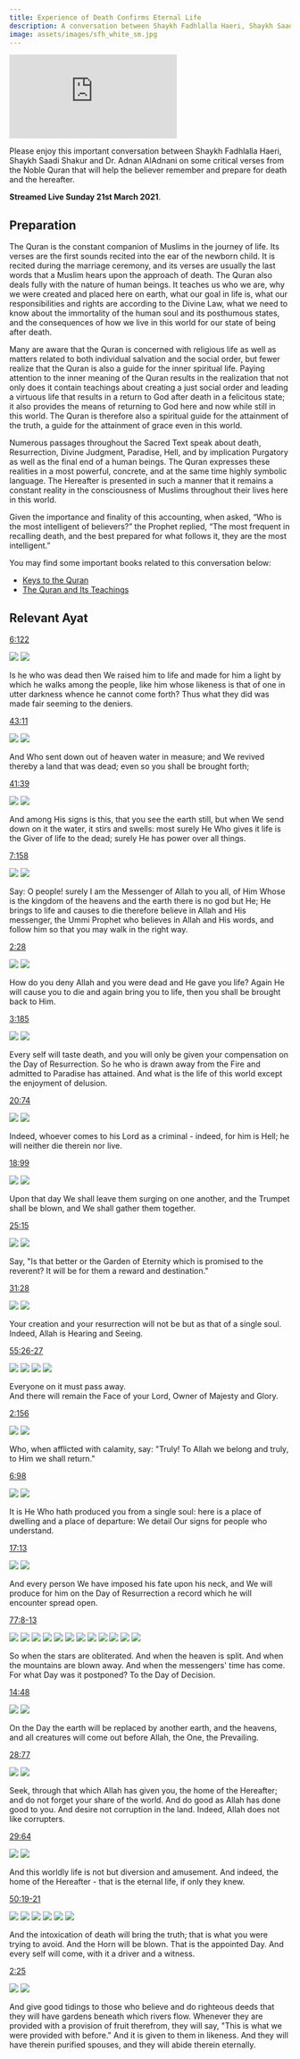 ```yaml
---
title: Experience of Death Confirms Eternal Life
description: A conversation between Shaykh Fadhlalla Haeri, Shaykh Saadi Shakur and Dr. Adnan AlAdnani on some critical verses from the Noble Quran that will help the believer remember and prepare for death and the hereafter.
image: assets/images/sfh_white_sm.jpg
---
```


<iframe class="video-frame" src="https://www.youtube.com/embed/MdTchFnJ-FI" title="YouTube video player" frameborder="0" allow="accelerometer; autoplay; clipboard-write; encrypted-media; gyroscope; picture-in-picture" allowfullscreen></iframe>

Please enjoy this important conversation between Shaykh Fadhlalla Haeri, Shaykh
Saadi Shakur and Dr. Adnan AlAdnani on some critical verses from the Noble Quran that will help the believer remember and prepare for death and the hereafter.

**Streamed Live Sunday 21st March 2021**.

## Preparation

The Quran is the constant companion of Muslims in the journey of life. Its verses are the first sounds recited into the ear of the newborn child. It is recited during the marriage ceremony, and its verses are usually the last words that a Muslim hears upon the approach of death. The Quran also deals fully with the nature of human beings. It teaches us who we are, why we were created and placed here on earth, what our goal in life is, what our responsibilities and rights are according to the Divine Law, what we need to know about the immortality of the human soul and its posthumous states, and the consequences of how we live in this world for our state of being after death.  

Many are aware that the Quran is concerned with religious life as well as matters related to both individual salvation and the social order, but fewer realize that the Quran is also a guide for the inner spiritual life. Paying attention to the inner meaning of the Quran results in the realization that not only does it contain teachings about creating a just social order and leading a virtuous life that results in a return to God after death in a felicitous state; it also provides the means of returning to God here and now while still in this world. The Quran is therefore also a spiritual guide for the attainment of the truth, a guide for the attainment of grace even in this world.  

Numerous passages throughout the Sacred Text speak about death, Resurrection, Divine Judgment, Paradise, Hell, and by implication Purgatory as well as the final end of a human beings. The Quran expresses these realities in a most powerful, concrete, and at the same time highly symbolic language. The Hereafter is presented in such a manner that it remains a constant reality in the consciousness of Muslims throughout their lives here in this world.  

Given the importance and finality of this accounting, when asked, “Who is the most intelligent of believers?” the Prophet replied, “The most frequent in recalling death, and the best prepared for what follows it, they are the most intelligent.” 

You may find some important books related to this conversation below:

- <a href="https://www.amazon.com/Keys-Quran-Commentary-Juz-Amma/dp/1928329047" target="_blank">Keys to the Quran</a>
- <a href="https://zahrapublications.pub/#theQuranAndItsTeachings" target="_blank">The Quran and Its Teachings</a>

## Relevant Ayat

<a href="https://quran.com/6/122" target="_blank" rel="noopener noreferrer">6:122</a>

<img class="quran" src="../../../img/cattle_6_122.png" />

<img class="quran-m" src="../../../img/m_cattle_6_122.png" />

Is he who was dead then We raised him to life and made for him a light by which he walks among
the people, like him whose likeness is that of one in utter darkness whence he cannot come forth? Thus what they did was made fair seeming to the deniers.

<a href="https://quran.com/43/11" target="_blank" rel="noopener noreferrer">43:11</a>

<img class="quran" src="../../../img/gold_43_11.png" />

<img class="quran-m" src="../../../img/m_gold_43_11.png" />

And Who sent down out of heaven water in measure; and We revived thereby a land that was dead;
even so you shall be brought forth;

<a href="https://quran.com/41/39" target="_blank" rel="noopener noreferrer">41:39</a>

<img class="quran" src="../../../img/explained_41_39.png" />

<img class="quran-m" src="../../../img/m_explained_41_39.png" />

And among His signs is this, that you see the earth still, but when We send down on it the water, it stirs and swells: most surely He Who gives it life is the Giver of life to the dead; surely He has power over all things.

<a href="https://quran.com/7/158" target="_blank" rel="noopener noreferrer">7:158</a>

<img class="quran" src="../../../img/heights_7_158.png" />

<img class="quran-m" src="../../../img/m_heights_7_158.png" />

Say: O people! surely I am the Messenger of Allah to you all, of Him Whose is the kingdom of the
heavens and the earth there is no god but He; He brings to life and causes to die therefore believe in Allah and His messenger, the Ummi Prophet who believes in Allah and His words, and follow him so that you may walk in the right way.

<a href="https://quran.com/2/28" target="_blank" rel="noopener noreferrer">2:28</a>

<img class="quran" src="../../../img/cow_2_28.png" />

<img class="quran-m" src="../../../img/m_cow_2_28.png" />

How do you deny Allah and you were dead and He gave you life? Again He will cause you to die and
again bring you to life, then you shall be brought back to Him.

<a href="https://quran.com/3/185" target="_blank" rel="noopener noreferrer">3:185</a>

<img class="quran" src="../../../img/imran_3_185.png" />

<img class="quran-m" src="../../../img/m_imran_3_185.png" />

Every self will taste death, and you will only be given your compensation on the Day of Resurrection. So he who is drawn away from the Fire and admitted to Paradise has attained. And what is the life of this world except the enjoyment of delusion.

<a href="https://quran.com/20/74" target="_blank" rel="noopener noreferrer">20:74</a>

<img class="quran" src="../../../img/taha_20_74.png" />

<img class="quran-m" src="../../../img/m_taha_20_74.png" />

Indeed, whoever comes to his Lord as a criminal - indeed, for him is Hell; he will neither die therein nor live.

<a href="https://quran.com/18/99" target="_blank" rel="noopener noreferrer">18:99</a>

<img class="quran" src="../../../img/kahf_18_99.png" />

<img class="quran-m" src="../../../img/m_kahf_18_99.png" />

Upon that day We shall leave them surging on one another, and the Trumpet shall be blown, and We
shall gather them together.

<a href="https://quran.com/25/15" target="_blank" rel="noopener noreferrer">25:15</a>

<img class="quran" src="../../../img/furqan_25_15.png" />

<img class="quran-m" src="../../../img/m_furqan_25_15.png" />

Say, &quot;Is that better or the Garden of Eternity which is promised to the reverent? It will be for them a reward and destination.&quot;

<a href="https://quran.com/31/28" target="_blank" rel="noopener noreferrer">31:28</a>

<img class="quran" src="../../../img/luqman_31_28.png" />

<img class="quran-m" src="../../../img/m_luqman_31_28.png" />

Your creation and your resurrection will not be but as that of a single soul. Indeed, Allah is Hearing and Seeing.

<a href="https://quran.com/55/26-27" target="_blank" rel="noopener noreferrer">55:26-27</a>

<img class="quran" src="../../../img/rahman_55_26.png" />

<img class="quran-m" src="../../../img/m_rahman_55_26.png" />

<img class="quran" src="../../../img/rahman_55_27.png" />

<img class="quran-m" src="../../../img/m_rahman_55_27.png" />

Everyone on it must pass away.<br/>
And there will remain the Face of your Lord, Owner of Majesty and Glory.

<a href="https://quran.com/2/156" target="_blank" rel="noopener noreferrer">2:156</a>

<img class="quran" src="../../../img/cow_2_156.png" />

<img class="quran-m" src="../../../img/m_cow_2_156.png" />

Who, when afflicted with calamity, say: &quot;Truly! To Allah we belong and truly, to Him we shall return.&quot;

<a href="https://quran.com/6/98" target="_blank" rel="noopener noreferrer">6:98</a>

<img class="quran" src="../../../img/cattle_6_98.png" />

<img class="quran-m" src="../../../img/m_cattle_6_98.png" />

It is He Who hath produced you from a single soul: here is a place of dwelling and a place of
departure: We detail Our signs for people who understand.

<a href="https://quran.com/17/13" target="_blank" rel="noopener noreferrer">17:13</a>

<img class="quran" src="../../../img/isra_17_13.png" />

<img class="quran-m" src="../../../img/m_isra_17_13.png" />

And every person We have imposed his fate upon his neck, and We will produce for him on the Day
of Resurrection a record which he will encounter spread open.

<a href="https://quran.com/77/8-13" target="_blank" rel="noopener noreferrer">77:8-13</a>

<img class="quran" src="../../../img/mursalat_77_8.png" />

<img class="quran-m" src="../../../img/m_mursalat_77_8.png" />

<img class="quran" src="../../../img/mursalat_77_9.png" />

<img class="quran-m" src="../../../img/m_mursalat_77_9.png" />

<img class="quran" src="../../../img/mursalat_77_10.png" />

<img class="quran-m" src="../../../img/m_mursalat_77_10.png" />

<img class="quran" src="../../../img/mursalat_77_11.png" />

<img class="quran-m" src="../../../img/m_mursalat_77_11.png" />

<img class="quran" src="../../../img/mursalat_77_12.png" />

<img class="quran-m" src="../../../img/m_mursalat_77_12.png" />

<img class="quran" src="../../../img/mursalat_77_13.png" />

<img class="quran-m" src="../../../img/m_mursalat_77_13.png" />

So when the stars are obliterated. And when the heaven is split. And when the mountains are blown away. And when the messengers&#39; time has come. For what Day was it postponed? To the Day of Decision.

<a href="https://quran.com/14/48" target="_blank" rel="noopener noreferrer">14:48</a>

<img class="quran" src="../../../img/ibrahim_14_48.png" />

<img class="quran-m" src="../../../img/m_ibrahim_14_48.png" />

On the Day the earth will be replaced by another earth, and the heavens, and all creatures will come out before Allah, the One, the Prevailing.

<a href="https://quran.com/28/77" target="_blank" rel="noopener noreferrer">28:77</a>

<img class="quran" src="../../../img/qasas_28_77.png" />

<img class="quran-m" src="../../../img/m_qasas_28_77.png" />

Seek, through that which Allah has given you, the home of the Hereafter; and do not forget your
share of the world. And do good as Allah has done good to you. And desire not corruption in the
land. Indeed, Allah does not like corrupters.

<a href="https://quran.com/29/64" target="_blank" rel="noopener noreferrer">29:64</a>

<img class="quran" src="../../../img/ankabut_29_64.png" />

<img class="quran-m" src="../../../img/m_ankabut_29_64.png" />

And this worldly life is not but diversion and amusement. And indeed, the home of the Hereafter - that is the eternal life, if only they knew.

<a href="https://quran.com/50/19-21" target="_blank" rel="noopener noreferrer">50:19-21</a>

<img class="quran" src="../../../img/qaf_50_19.png" />

<img class="quran-m" src="../../../img/m_qaf_50_19.png" />

<img class="quran" src="../../../img/qaf_50_20.png" />

<img class="quran-m" src="../../../img/m_qaf_50_20.png" />

<img class="quran" src="../../../img/qaf_50_21.png" />

<img class="quran-m" src="../../../img/m_qaf_50_21.png" />

And the intoxication of death will bring the truth; that is what you were trying to avoid. And the Horn will be blown. That is the appointed Day. And every self will come, with it a driver and a witness.

<a href="https://quran.com/2/25" target="_blank" rel="noopener noreferrer">2:25</a>

<img class="quran" src="../../../img/cow_2_25.png" />

<img class="quran-m" src="../../../img/m_cow_2_25.png" />

And give good tidings to those who believe and do righteous deeds that they will have gardens
beneath which rivers flow. Whenever they are provided with a provision of fruit therefrom, they will say, &quot;This is what we were provided with before.&quot; And it is given to them in likeness. And they will have therein purified spouses, and they will abide therein eternally.
